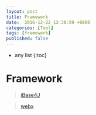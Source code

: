 ```yaml
---
layout: post
title: Framework
date:  2016-12-22 12:38:09 +0800
categories: [Tool]
tags: [framework]
published: false
---
```


* any list
{:toc}

# Framework

> [iBase4J](https://github.com/suevip/iBase4J)

> [webx](http://openwebx.org/)





